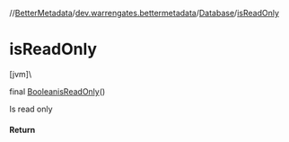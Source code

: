 //[BetterMetadata](../../../index.md)/[dev.warrengates.bettermetadata](../index.md)/[Database](index.md)/[isReadOnly](is-read-only.md)

# isReadOnly

[jvm]\

final [Boolean](https://docs.oracle.com/javase/8/docs/api/java/lang/Boolean.html)[isReadOnly](is-read-only.md)()

Is read only

#### Return
